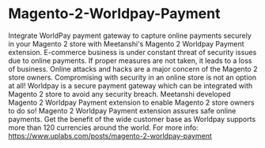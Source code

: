 # Magento-2-Worldpay-Payment
 Integrate WorldPay payment gateway to capture online payments securely in your Magento 2 store with Meetanshi's Magento 2 Worldpay Payment extension. E-commerce business is under constant threat of security issues due to online payments. If proper measures are not taken, it leads to a loss of business. Online attacks and hacks are a major concern of the Magento 2 store owners. Compromising with security in an online store is not an option at all! Worldpay is a secure payment gateway which can be integrated with Magento 2 store to avoid any security breach. Meetanshi developed Magento 2 Worldpay Payment extension to enable Magento 2 store owners to do so! Magento 2 Worldpay Payment extension assures safe online payments. Get the benefit of the wide customer base as Worldpay supports more than 120 currencies around the world. For more info: https://www.uplabs.com/posts/magento-2-worldpay-payment 
